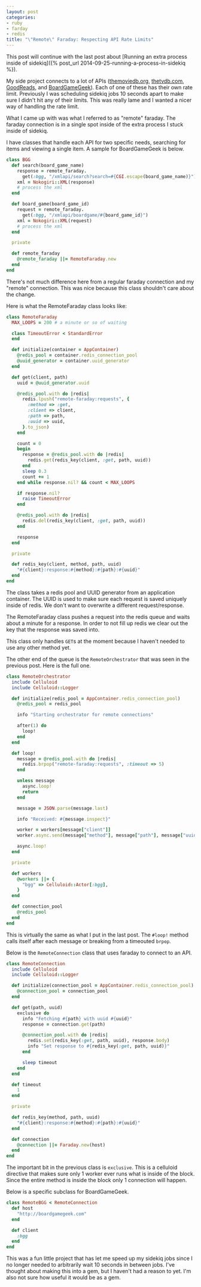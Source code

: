 ```yaml
---
layout: post
categories:
- ruby
- farday
- redis
title: "\"Remote\" Faraday: Respecting API Rate Limits"
---
```


This post will continue with the last post about [Running an extra process inside of sidekiq]({% post_url 2014-09-25-running-a-process-in-sidekiq %}).

My side project connects to a lot of APIs ([themoviedb.org][tmdb], [thetvdb.com][tvdb], [GoodReads][goodreads], and [BoardGameGeek][bgg]). Each of one of these has their own rate limit. Previously I was scheduling sidekiq jobs 10 seconds apart to make sure I didn't hit any of their limits. This was really lame and I wanted a nicer way of handling the rate limit.

What I came up with was what I referred to as "remote" faraday. The faraday connection is in a single spot inside of the extra process I stuck inside of sidekiq.

I have classes that handle each API for two specific needs, searching for items and viewing a single item. A sample for BoardGameGeek is below.

```ruby
class BGG
  def search(board_game_name)
    response = remote_faraday.
      get(:bgg, "/xmlapi/search?search=#{CGI.escape(board_game_name)}")
    xml = Nokogiri::XML(response)
    # process the xml
  end

  def board_game(board_game_id)
    request = remote_faraday.
      get(:bgg, "/xmlapi/boardgame/#{board_game_id}")
    xml = Nokogiri::XML(request)
    # process the xml
  end

  private

  def remote_faraday
    @remote_faraday ||= RemoteFaraday.new
  end
end
```

There's not much difference here from a regular faraday connection and my "remote" connection. This was nice because this class shouldn't care about the change.

Here is what the RemoteFaraday class looks like:

```ruby
class RemoteFaraday
  MAX_LOOPS = 200 # a minute or so of waiting

  class TimeoutError < StandardError
  end

  def initialize(container = AppContainer)
    @redis_pool = container.redis_connection_pool
    @uuid_generator = container.uuid_generator
  end

  def get(client, path)
    uuid = @uuid_generator.uuid

    @redis_pool.with do |redis|
      redis.lpush("remote-faraday:requests", {
        :method => :get,
        :client => client,
        :path => path,
        :uuid => uuid,
      }.to_json)
    end

    count = 0
    begin
      response = @redis_pool.with do |redis|
        redis.get(redis_key(client, :get, path, uuid))
      end
      sleep 0.3
      count += 1
    end while response.nil? && count < MAX_LOOPS

    if response.nil?
      raise TimeoutError
    end

    @redis_pool.with do |redis|
      redis.del(redis_key(client, :get, path, uuid))
    end

    response
  end

  private

  def redis_key(client, method, path, uuid)
    "#{client}:response:#{method}:#{path}:#{uuid}"
  end
end
```

The class takes a redis pool and UUID generator from an application container. The UUID is used to make sure each request is saved uniquely inside of redis. We don't want to overwrite a different request/response.

The RemoteFaraday class pushes a request into the redis queue and waits about a minute for a response. In order to not fill up redis we clear out the key that the response was saved into.

This class only handles `GET`s at the moment because I haven't needed to use any other method yet.

The other end of the queue is the `RemoteOrchestrator` that was seen in the previous post. Here is the full one.

```ruby
class RemoteOrchestrator
  include Celluloid
  include Celluloid::Logger

  def initialize(redis_pool = AppContainer.redis_connection_pool)
    @redis_pool = redis_pool

    info "Starting orchestrator for remote connections"

    after(1) do
      loop!
    end
  end

  def loop!
    message = @redis_pool.with do |redis|
      redis.brpop("remote-faraday:requests", :timeout => 5)
    end

    unless message
      async.loop!
      return
    end

    message = JSON.parse(message.last)

    info "Received: #{message.inspect}"

    worker = workers[message["client"]]
    worker.async.send(message["method"], message["path"], message["uuid"])

    async.loop!
  end

  private

  def workers
    @workers ||= {
      "bgg" => Celluloid::Actor[:bgg],
    }
  end

  def connection_pool
    @redis_pool
  end
end
```

This is virtually the same as what I put in the last post. The `#loop!` method calls itself after each message or breaking from a timeouted `brpop`.

Below is the `RemoteConnection` class that uses faraday to connect to an API.

```ruby
class RemoteConnection
  include Celluloid
  include Celluloid::Logger

  def initialize(connection_pool = AppContainer.redis_connection_pool)
    @connection_pool = connection_pool
  end

  def get(path, uuid)
    exclusive do
      info "Fetching #{path} with uuid #{uuid}"
      response = connection.get(path)

      @connection_pool.with do |redis|
        redis.set(redis_key(:get, path, uuid), response.body)
        info "Set response to #{redis_key(:get, path, uuid)}"
      end

      sleep timeout
    end
  end

  def timeout
    1
  end

  private

  def redis_key(method, path, uuid)
    "#{client}:response:#{method}:#{path}:#{uuid}"
  end

  def connection
    @connection ||= Faraday.new(host)
  end
end
```

The important bit in the previous class is `exclusive`. This is a celluloid directive that makes sure only 1 worker ever runs what is inside of the block. Since the entire method is inside the block only 1 connection will happen.

Below is a specific subclass for BoardGameGeek.

```ruby
class RemoteBGG < RemoteConnection
  def host
    "http://boardgamegeek.com"
  end

  def client
    :bgg
  end
end
```

This was a fun little project that has let me speed up my sidekiq jobs since I no longer needed to arbitrarily wait 10 seconds in between jobs. I've thought about making this into a gem, but I haven't had a reason to yet. I'm also not sure how useful it would be as a gem.

[tmdb]: http://www.themoviedb.org/
[tvdb]: http://thetvdb.com/
[goodreads]: http://www.goodreads.com/
[bgg]: http://boardgamegeek.com/
